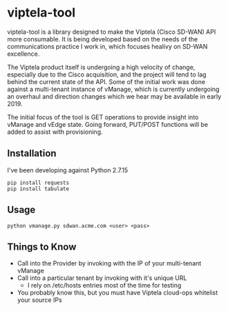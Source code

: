 # viptela-tool


viptela-tool is a library designed to make the Viptela (Cisco SD-WAN) API more consumable. It is being developed based on the needs of the communications practice I work in, which focuses healivy on SD-WAN excellence.

The Viptela product itself is undergoing a high velocity of change, especially due to the Cisco acquisition, and the project will tend to lag behind the current state of the API. Some of the initial work was done against a multi-tenant instance of vManage, which is currently undergoing an overhaul and direction changes which we hear may be available in early 2019.

The initial focus of the tool is GET operations to provide insight into vManage and vEdge state. Going forward, PUT/POST functions will be added to assist with provisioning.

## Installation

I've been developing against Python 2.7.15

	pip install requests
	pip install tabulate

## Usage

	python vmanage.py sdwan.acme.com <user> <pass>

## Things to Know

* Call into the Provider by invoking with the IP of your multi-tenant vManage
* Call into a particular tenant by invoking with it's unique URL
	* I rely on /etc/hosts entries most of the time for testing
* You probably know this, but you must have Viptela cloud-ops whitelist your source IPs
